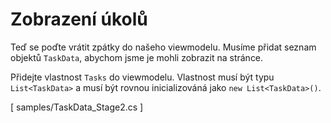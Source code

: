 ﻿Zobrazení úkolů
===============
Teď se poďte vrátit zpátky do našeho viewmodelu. Musíme přidat seznam objektů `TaskData`, 
abychom jsme je mohli zobrazit na stránce.

Přidejte vlastnost `Tasks` do viewmodelu. Vlastnost musí být typu `List<TaskData>`
a musí být rovnou inicializováná jako `new List<TaskData>()`.

[<CSharpExercise Initial="samples/ToDoListViewModel_Stage3.cs"
                 Final="samples/ToDoListViewModel_Stage4.cs"
                 DisplayName="ToDoListViewModel.cs"
                 ValidatorId="Lesson2Step6Validator">
    <Dependencies>
        <Dependency>samples/TaskData_Stage2.cs</Dependency>
    </Dependencies>
</CSharpExercise>]